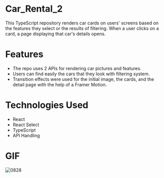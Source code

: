 # Car_Rental_2

This TypeScript repository renders car cards on users' screens based on the features they select or the results of filtering. When a user clicks on a card, a page displaying that car's details opens.

# Features

- The repo uses 2 APIs for rendering car pictures and features.
- Users can find easily the cars that they look with filtering system.
- Transition effects were used for the initial image, the cards, and the detail page with the help of a Framer Motion.

# Technologies Used

- React
- React Select
- TypeScript
- API Handling

# GIF

![0828](https://github.com/user-attachments/assets/c4d2149f-6260-4615-9f77-5f995c32f885)
